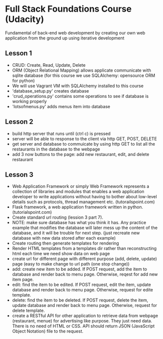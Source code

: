 # Full Stack Foundations Course (Udacity)
Fundamental of back-end web development by creating our own web application from the ground up using iterative development


## Lesson 1
- CRUD: Create, Read, Update, Delete
- ORM (Object Relational Mapping) allows applicate communicate with sqlite database (for this course we use SQLAlchemy: opensource ORM for python)
- We will use Vagrant VM with SQLAlchemy installed to this course
- 'database_setup.py' creates database
- 'crud_operations.py' contains some operations to see if database is working properly
- 'lotsofmenus.py' adds menus item into database

## Lesson 2
- build http server that runs until (ctrl c) is pressed 
- server will be able to response to the client via http GET, POST, DELETE
- get server and database to commuicate by using http GET to list all the restaurants in the database to the webpage
- add 3 now buttons to the page: add new restaurant, edit, and delete restaurant

## Lesson 3
- Web Application Framework or simply Web Framework represents a collection of libraries and modules that enables a web application developer to write applications without having to bother about low-level details such as protocols, thread management etc. (tutorailspoint.com)
- Flask framework, a web application framework written in python. (tutorialspoint.com) 
- Create standard url routing (lession 3 part 7). 
- NOTE: make sure database has what you think it has. Any practice example that modifies the database will later mess up the content of the database, and it will be trouble for next step. (just recreate new database with new data stored after each example)
- Create routing then generate templates for rendering
- Render HTML templates from a templates dir rather than reconstructing html each time we need show data on web page
- create url for different page with different purpose (add, delete, update) page (easy to make change to url path (one stop change))
- add: create new item to be added. If POST request, add the item to database and render back to menu page. Otherwise, reqest for add new item page.
- edit: find the item to be edited. If POST request, edit the item, update database and render back to menu page. Otherwise, request for edite template.
- delete: find the item to be deleted. If POST request, delete the item, update database and render back to menu page. Otherwise, request for delete template.
- create a RESTful API for other application to retrieve data from webpage (restaurant, menue) for advertising like purpose. They just need data. There is no need of HTML or CSS. API should return JSON (JavaScript Object Notation) file to the request.

